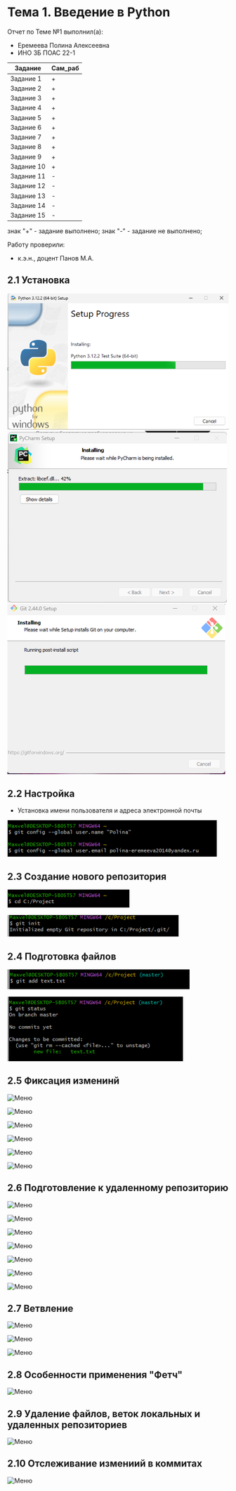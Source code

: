 # Тема 1. Введение в Python
Отчет по Теме №1 выполнил(а):
- Еремеева Полина Алексеевна
- ИНО ЗБ ПОАС 22-1

| Задание |  Сам_раб |
| ------ | ------ |
| Задание 1 | + |
| Задание 2 | + |
| Задание 3 |  + |
| Задание 4 | + |
| Задание 5 | + |
| Задание 6 | + |
| Задание 7 | + |
| Задание 8 | + |
| Задание 9 | + |
| Задание 10 | + |
| Задание 11 | - |
| Задание 12 | - |
| Задание 13 | - |
| Задание 14 | - |
| Задание 15| - |
знак "+" - задание выполнено; знак "-" - задание не выполнено;

Работу проверили:
- к.э.н., доцент Панов М.А.
## 2.1 Установка
![Меню](https://github.com/PolinaEr22/Lab/blob/Тема1/pic/python.png)
![Меню](https://github.com/PolinaEr22/Lab/blob/Тема1/pic/PyCharm.png)
![Меню](https://github.com/PolinaEr22/Lab/blob/Тема1/pic/Git.png)

## 2.2 Настройка
- Установка имени пользователя и адреса электронной почты

![Меню](https://github.com/PolinaEr22/Lab/blob/Тема1/pic/Email%26Name.png)


## 2.3 Создание нового репозитория

![Меню](https://github.com/PolinaEr22/Lab/blob/Тема1/pic/cd.png)

![Меню](https://github.com/PolinaEr22/Lab/blob/Тема1/pic/git%20init.png)

## 2.4 Подготовка файлов

![Меню](https://github.com/PolinaEr22/Lab/blob/Тема1/pic/git%20add.png)

![Меню](https://github.com/PolinaEr22/Lab/blob/Тема1/pic/git%20status.png)

## 2.5 Фиксация изменинй

![Меню]()

![Меню]()

![Меню]()

![Меню]()

![Меню]()

![Меню]()

## 2.6 Подготовление к удаленному репозиторию

![Меню]()

![Меню]()

![Меню]()

![Меню]()

![Меню]()

![Меню]()

![Меню]()

## 2.7 Ветвление

![Меню]()

![Меню]()

![Меню]()


## 2.8 Особенности применения "Фетч"

![Меню]()

## 2.9 Удаление файлов, веток локальных и удаленных репозиториев

![Меню]()

## 2.10 Отслеживание измениий в коммитах

![Меню]()
